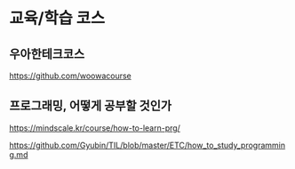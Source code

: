 # 교육/학습 코스

## 우아한테크코스

<https://github.com/woowacourse>

## 프로그래밍, 어떻게 공부할 것인가

<https://mindscale.kr/course/how-to-learn-prg/>

<https://github.com/Gyubin/TIL/blob/master/ETC/how_to_study_programming.md>
